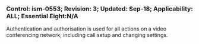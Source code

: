 ### Control: ism-0553; Revision: 3; Updated: Sep-18; Applicability: ALL; Essential Eight:N/A
<p>Authentication and authorisation is used for all actions on a video conferencing network, including call setup and changing settings.</p>